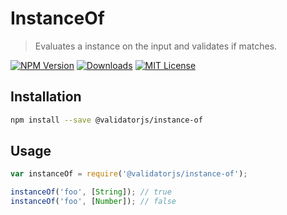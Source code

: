 # InstanceOf

> Evaluates a instance on the input and validates if matches.

[![NPM Version](https://img.shields.io/npm/v/@validatorjs/instance-of.svg)](https://www.npmjs.com/package/@validatorjs/instance-of)
[![Downloads](https://img.shields.io/npm/dt/@validatorjs/instance-of.svg)](https://www.npmjs.com/package/@validatorjs/instance-of)
[![MIT License](https://img.shields.io/npm/l/@validatorjs/instance-of.svg)](../../LICENSE)

## Installation

```bash
npm install --save @validatorjs/instance-of
```

## Usage

```js
var instanceOf = require('@validatorjs/instance-of');

instanceOf('foo', [String]); // true
instanceOf('foo', [Number]); // false
```
